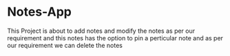 # Notes-App
This Project is about to add notes and modify the notes as per our requirement and this notes has the option to pin a perticular note and as per our requirement we can delete the notes
